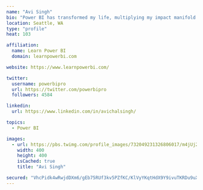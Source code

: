 ```yaml
---
name: "Avi Singh"
bio: "Power BI has transformed my life, multiplying my impact manifold. Now I am on a mission to spread the word and share the knowledge"
location: Seattle, WA
type: "profile"
heat: 103

affiliation:
  name: Learn Power BI
  domain: learnpowerbi.com

website: https://www.learnpowerbi.com/

twitter:
  username: powerbipro
  url: https://twitter.com/powerbipro
  followers: 4584

linkedin:
  url: https://www.linkedin.com/in/avichalsingh/

topics:
  - Power BI

images:
  - url: https://pbs.twimg.com/profile_images/732049231326806017/m4jUj2Lu_400x400.jpg
    width: 400
    height: 400
    isCached: true
    title: "Avi Singh"

secured: "VhcPidk4wRwjdDXm6/gEb75RUf3kv5PZfKC/KlVyYKqtHdX9Y9ivuTKRDu9uXVS/yw52syDP6PeNurELIDh4OhQnXafQTeOKhIq7oa7TQBgC15pcR5CnfWoLAUSrYxI6OQi74TZ+luGKUllTuca9agqbRUwsY/MSMiEJ39y0hrBd3gztVskHMil8C1vWaUAMXhQqroqsVbFHDqDtALD7PW6XcQkFtUWv9LTy4xavfJreqLJCbbYd9aQBgFIpsbP/tUhE/qEN3f+bVsPtiYNUUocWwRUgylodkEL1soougGpvpgcHuYmiiEYcxKsTmg7ZtVk72yqeKSQiJtGpMagCBrzYnNnuSMByT2mefG2tSnJKeFSHVe339T/1qDRWef3Ho2sKY+yG+Ck8YBITCh/D83uJwFBG+JVetvrWRQ3i7PY=;cFyBduDDjwdYsZGZ0K/mqQ=="
---
```


